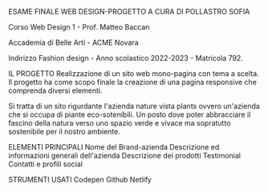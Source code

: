 ESAME FINALE WEB DESIGN-PROGETTO A CURA DI POLLASTRO SOFIA

Corso Web Design 1 - Prof. Matteo Baccan

Accademia di Belle Arti - ACME Novara

Indirizzo Fashion design - Anno scolastico 2022-2023 - Matricola 792.

IL PROGETTO
Realizzazione di un sito web mono-pagina con tema a scelta.
Il progetto ha come scopo finale la creazione di una pagina responsive che comprenda diversi elementi.

Si tratta di un sito rigurdante l'azienda nature vista plants ovvero un'azienda che si occupa di piante eco-sotenibili.
Un posto dove poter abbracciare il fascino della natura verso uno spazio verde e vivace ma sopratutto sostenibile per il nostro ambiente.

ELEMENTI PRINCIPALI
Nome del Brand-azienda
Descrizione ed informazioni generali dell'azienda
Descrizione dei prodotti
Testimonial
Contatti e profili social 

STRUMENTI USATI
Codepen
Github
Netlify


